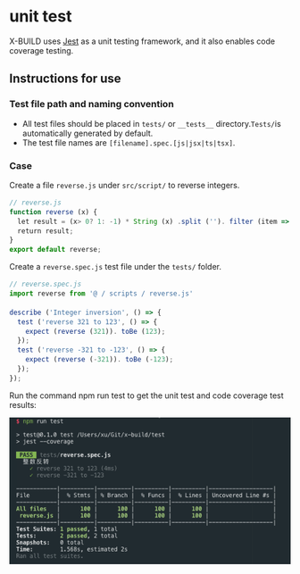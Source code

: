 # unit test

X-BUILD uses [Jest](https://jestjs.io/) as a unit testing framework, and it also enables code coverage testing.

## Instructions for use

### Test file path and naming convention

- All test files should be placed in `tests/` or `__tests__` directory.` Tests/ `is automatically generated by default.
- The test file names are `[filename].spec.[js|jsx|ts|tsx]`.

### Case

Create a file `reverse.js` under `src/script/` to reverse integers.

``` javascript
// reverse.js
function reverse (x) {
  let result = (x> 0? 1: -1) * String (x) .split (''). filter (item => item! == '-'). reverse (). join ('');
  return result;
}
export default reverse;
```

Create a `reverse.spec.js` test file under the `tests/` folder.

``` javascript
// reverse.spec.js
import reverse from '@ / scripts / reverse.js'

describe ('Integer inversion', () => {
  test ('reverse 321 to 123', () => {
    expect (reverse (321)). toBe (123);
  });
  test ('reverse -321 to -123', () => {
    expect (reverse (-321)). toBe (-123);
  });
});
```

Run the command npm run test to get the unit test and code coverage test results:

![](/jest.png)